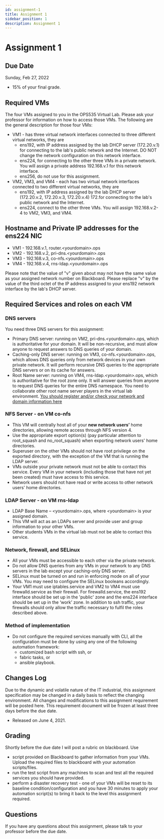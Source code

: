```yaml
---
id: assignment-1
title: Assignment 1
sidebar_position: 1
description: Assignment 1
---
```


# Assignment 1

## Due Date

Sunday, Feb 27, 2022

- 15% of your final grade.

## Required VMs

The four VMs assigned to you in the OPS535 Virtual Lab. Please ask your professor for information on how to access those VMs. The following are the general description for those four VMs:

- VM1 - has three virtual network interfaces connected to three different virtual networks, they are
    - ens192, with IP address assigned by the lab DHCP server (172.20.v.1) for connecting to the lab's public network and the Internet. DO NOT change the network configuration on this network interface.
    - ens224, for connecting to the other three VMs in a private network. You will assign a private address 192.168.v.1 for this network interface.
    - ens256, do not use for this assignment.
- VM2, VM3, and VM4 - each has two virtual network interfaces connected to two different virtual networks, they are
    - ens192, with IP address assigned by the lab DHCP server (172.20.v.2, 172.20.v.3, 172.20.v.4) 172.for connecting to the lab's public network and the Internet.
    - ens224, connect to the other three VMs. You will assign 192.168.v.2-4 to VM2, VM3, and VM4.

## Hostname and Private IP addresses for the ens224 NIC

- VM1 - 192.168.v.1, router.<yourdomain\>.ops
- VM2 - 192.168.v.2, pri-dns.<yourdomain\>.ops
- VM3 - 192.168.v.3, co-nfs.<yourdomain\>.ops
- VM4 - 192.168.v.4, rns-ldap.<yourdomain\>.ops

Please note that the value of "v" given about may not have the same value as your assigned network number on Blackboard. Please replace "v" by the value of the third octet of the IP address assigned to your ens192 network interface by the lab's DHCP server.

## Required Services and roles on each VM

### DNS servers

You need three DNS servers for this assignment:

- Primary DNS server: running on VM2, pri-dns.<yourdomain\>.ops, which is authoritative for your domain. It will be non-recursive, and must allow anyone to request answers to DNS queries of your domain.
- Caching-only DNS server: running on VM3, co-nfs.<yourdomain\>.ops, which allows DNS queries only from network devices in your own private network. It will perform recursive DNS queries to the appropriate DNS servers or on its cache for answers.
- Root Name server: running on VM4, rns-ldap.<yourdomain\>.ops, which is authoritative for the root zone only. It will answer queries from anyone to request DNS queries for the entire DNS namespace. You need to collaborate other root name server players in the virtual lab environment. [You should register and/or check your network and domain information here](https://wiki.cdot.senecacollege.ca/wiki/Domainreg)

### NFS Server - on VM co-nfs

- This VM will centrally host all of your **new network users’** home directories, allowing remote access through NFS version 4.
- Use the appropriate export option(s) (pay particular attention to root_squash and no_root_squash) when exporting network users' home directories.
- Superuser on the other VMs should not have root privilege on the exported directory, with the exception of the VM that is running the LDAP server.
- VMs outside your private network must not be able to contact this service. Every VM in your network (including those that have not yet been created) must have access to this service.
- Network users should not have read or write access to other network users' home directories.

### LDAP Server - on VM rns-ldap

- LDAP Base Name – <yourdomain\>.ops, where <yourdomain\> is your assigned domain.
- This VM will act as an LDAPs server and provide user and group information to your other VMs.
- Other students VMs in the virtual lab must not be able to contact this service.

### Network, firewall, and SELinux

- All your VMs must be accessible to each other via the private network.
- Do not allow DNS queries from any VMs in your network to any DNS servers in the lab except your caching-only DNS server.
- SELinux must be turned on and run in enforcing mode on all of your VMs. You may need to configure the SELinux booleans accordingly.
- Your VM1 must use iptables.service and VM2 to VM4 must use firewalld.service as their firewall. For firewalld.service, the ens192 interface should be set up in the 'public' zone and the ens224 interface should be set up in the ‘work’ zone. In addition to ssh traffic, your firewalls should only allow the traffic necessary to fulfil the roles described above.

### Method of implementation

- Do not configure the required services manually with CLI, all the configuration must be done by using any one of the following automation framework:
    - customized bash script with ssh, or
    - fabric tasks, or
    - ansible playbook.

## Changes Log

Due to the dynamic and volatile nature of the IT industrial, this assignment specification may be changed in a daily basis to reflect the changing environment. All changes and modifications to this assignment requirement will be posted here. This requirement document will be frozen at least three days before the due date.

- Released on June 4, 2021.

## Grading

Shortly before the due date I will post a rubric on blackboard. Use

- script provided on Blackboard to gather information from your VMs. Upload the required files to blackboard with your automation scripts/files.
- run the test script from any machines to scan and test all the required services you should have provided.
- perform a disaster recovery test - one of your VMs will be reset to its baseline condition/configuration and you have 30 minutes to apply your automation script(s) to bring it back to the level this assignment required.

## Questions

If you have any questions about this assignment, please talk to your professor before the due date.
